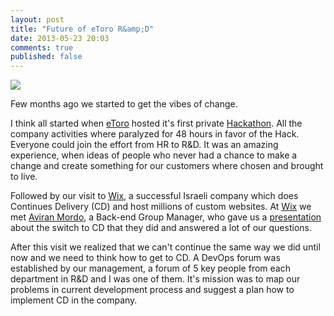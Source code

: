 ```yaml
---
layout: post
title: "Future of eToro R&amp;D"
date: 2013-05-23 20:03
comments: true
published: false
---
```


![](/images/EToro_logo_facebook_profile.jpg)

Few months ago we started to get the vibes of change.

I think all started when [eToro] hosted it's first private [Hackathon](http://en.wikipedia.org/wiki/Hackathon). All the company activities where paralyzed for 48 hours in favor of the Hack. Everyone could join the effort from HR to R&D. It was an amazing experience, when ideas of people who never had a chance to make a change and create something for our customers where chosen and brought to live.

Followed by our visit to [Wix](http://www.wix.com/), a successful Israeli company which does Continues Delivery (CD) and host millions of custom websites. At [Wix](http://www.wix.com/) we met [Aviran Mordo](http://www.aviransplace.com), a Back-end Group Manager, who gave us a [presentation](http://www.slideshare.net/aviranwix/scaling-up-to-30-m-users) about the switch to CD that they did and answered a lot of our questions. 

After this visit we realized that we can't continue the same way we did until now and we need to think how to get to CD. A DevOps forum was established by our management, a forum of 5 key people from each department in R&D and I was one of them. It's mission was to map our  problems in current development process and suggest a plan how to implement CD in the company.








[eToro]: http://www.etoro.com